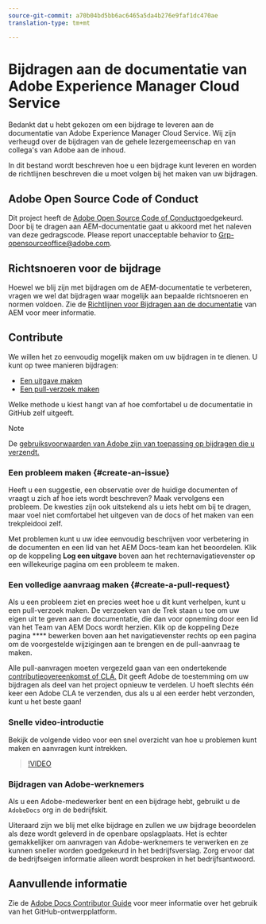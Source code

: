 ```yaml
---
source-git-commit: a70b04bd5bb6ac6465a5da4b276e9faf1dc470ae
translation-type: tm+mt

---
```

# Bijdragen aan de documentatie van Adobe Experience Manager Cloud Service

Bedankt dat u hebt gekozen om een bijdrage te leveren aan de documentatie van Adobe Experience Manager Cloud Service. Wij zijn verheugd over de bijdragen van de gehele lezergemeenschap en van collega&#39;s van Adobe aan de inhoud.

In dit bestand wordt beschreven hoe u een bijdrage kunt leveren en worden de richtlijnen beschreven die u moet volgen bij het maken van uw bijdragen.

## Adobe Open Source Code of Conduct

Dit project heeft de [Adobe Open Source Code of Conduct](code-of-conduct.md)goedgekeurd. Door bij te dragen aan AEM-documentatie gaat u akkoord met het naleven van deze gedragscode. Please report unacceptable behavior to [Grp-opensourceoffice@adobe.com](mailto:Grp-opensourceoffice@adobe.com).

## Richtsnoeren voor de bijdrage

Hoewel we blij zijn met bijdragen om de AEM-documentatie te verbeteren, vragen we wel dat bijdragen waar mogelijk aan bepaalde richtsnoeren en normen voldoen. Zie de [Richtlijnen voor Bijdragen aan de documentatie](guidelines.md) van AEM voor meer informatie.

## Contribute

We willen het zo eenvoudig mogelijk maken om uw bijdragen in te dienen. U kunt op twee manieren bijdragen:

* [Een uitgave maken](#create-an-issue)
* [Een pull-verzoek maken](#create-a-pull-request)

Welke methode u kiest hangt van af hoe comfortabel u de documentatie in GitHub zelf uitgeeft.

>[!NOTE]
>
>De [gebruiksvoorwaarden van Adobe zijn van toepassing op bijdragen die u verzendt.](https://www.adobe.com/legal/terms.html)

### Een probleem maken {#create-an-issue}

Heeft u een suggestie, een observatie over de huidige documenten of vraagt u zich af hoe iets wordt beschreven? Maak vervolgens een probleem. De kwesties zijn ook uitstekend als u iets hebt om bij te dragen, maar voel niet comfortabel het uitgeven van de docs of het maken van een trekpleidooi zelf.

Met problemen kunt u uw idee eenvoudig beschrijven voor verbetering in de documenten en een lid van het AEM Docs-team kan het beoordelen. Klik op de koppeling **Log een uitgave** boven aan het rechternavigatievenster op een willekeurige pagina om een probleem te maken.

### Een volledige aanvraag maken {#create-a-pull-request}

Als u een probleem ziet en precies weet hoe u dit kunt verhelpen, kunt u een pull-verzoek maken. De verzoeken van de Trek staan u toe om uw eigen uit te geven aan de documentatie, die dan voor opneming door een lid van het Team van AEM Docs wordt herzien. Klik op de koppeling Deze pagina **** bewerken boven aan het navigatievenster rechts op een pagina om de voorgestelde wijzigingen aan te brengen en de pull-aanvraag te maken.

Alle pull-aanvragen moeten vergezeld gaan van een ondertekende [contributieovereenkomst of CLA.](https://opensource.adobe.com/cla.html)  Dit geeft Adobe de toestemming om uw bijdragen als deel van het project opnieuw te verdelen. U hoeft slechts één keer een Adobe CLA te verzenden, dus als u al een eerder hebt verzonden, kunt u het beste gaan!

### Snelle video-introductie

Bekijk de volgende video voor een snel overzicht van hoe u problemen kunt maken en aanvragen kunt intrekken.

>[!VIDEO](https://video.tv.adobe.com/v/27069)

### Bijdragen van Adobe-werknemers

Als u een Adobe-medewerker bent en een bijdrage hebt, gebruikt u de `AdobeDocs` org in de bedrijfskit.

Uiteraard zijn we blij met elke bijdrage en zullen we uw bijdrage beoordelen als deze wordt geleverd in de openbare opslagplaats. Het is echter gemakkelijker om aanvragen van Adobe-werknemers te verwerken en ze kunnen sneller worden goedgekeurd in het bedrijfsverslag. Zorg ervoor dat de bedrijfseigen informatie alleen wordt besproken in het bedrijfsantwoord.

## Aanvullende informatie

Zie de [Adobe Docs Contributor Guide](https://docs.adobe.com/help/en/contributor/contributor-guide/introduction.html) voor meer informatie over het gebruik van het GitHub-ontwerpplatform.